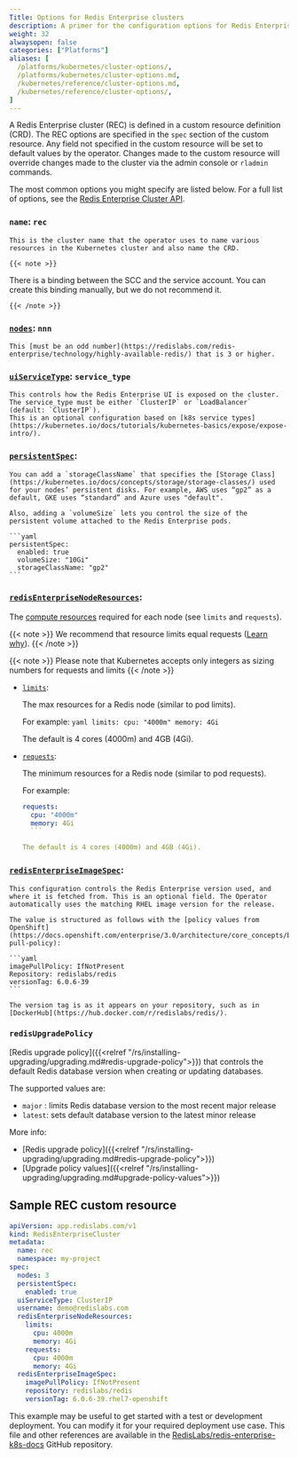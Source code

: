 ```yaml
---
Title: Options for Redis Enterprise clusters
description: A primer for the configuration options for Redis Enterprise cluster Custom Resource Definitions.
weight: 32
alwaysopen: false
categories: ["Platforms"]
aliases: [
  /platforms/kubernetes/cluster-options/,
  /platforms/kubernetes/cluster-options.md,
  /kubernetes/reference/cluster-options.md,
  /kubernetes/reference/cluster-options/,
]
---
```

A Redis Enterprise cluster (REC) is defined in a custom resource definition (CRD). The REC options are specified in the `spec` section of the custom resource. Any field not specified in the custom resource will be set to default values by the operator. Changes made to the custom resource will override changes made to the cluster via the admin console or `rladmin` commands.

The most common options you might specify are listed below. For a full list of options, see the [Redis Enterprise Cluster API](https://github.com/RedisLabs/redis-enterprise-k8s-docs/blob/master/redis_enterprise_cluster_api.md).

### `name`: `rec`

    This is the cluster name that the operator uses to name various
    resources in the Kubernetes cluster and also name the CRD.

    {{< note >}}

There is a binding between the SCC and the service account.
You can create this binding manually, but we do not recommend it.

    {{< /note >}}

### [`nodes`](https://github.com/RedisLabs/redis-enterprise-k8s-docs/blob/master/redis_enterprise_cluster_api.md#redisenterpriseclusterspec): `nnn`

    This [must be an odd number](https://redislabs.com/redis-enterprise/technology/highly-available-redis/) that is 3 or higher.

### [`uiServiceType`](https://github.com/RedisLabs/redis-enterprise-k8s-docs/blob/master/redis_enterprise_cluster_api.md#redisenterpriseclusterspec): `service_type`

    This controls how the Redis Enterprise UI is exposed on the cluster.
    The service_type must be either `ClusterIP` or `LoadBalancer` (default: `ClusterIP`).
    This is an optional configuration based on [k8s service types](https://kubernetes.io/docs/tutorials/kubernetes-basics/expose/expose-intro/).

### [`persistentSpec`](https://github.com/RedisLabs/redis-enterprise-k8s-docs/blob/master/redis_enterprise_cluster_api.md#redisenterpriseclusterspec):

    You can add a `storageClassName` that specifies the [Storage Class](https://kubernetes.io/docs/concepts/storage/storage-classes/) used for your nodes’ persistent disks. For example, AWS uses “gp2” as a default, GKE uses “standard” and Azure uses "default".

    Also, adding a `volumeSize` lets you control the size of the persistent volume attached to the Redis Enterprise pods.

    ```yaml
    persistentSpec:
      enabled: true
      volumeSize: "10Gi"
      storageClassName: "gp2"
    ```

### [`redisEnterpriseNodeResources`](https://github.com/RedisLabs/redis-enterprise-k8s-docs/blob/master/redis_enterprise_cluster_api.md#redisenterpriseclusterspec):

The [compute resources](https://docs.openshift.com/enterprise/3.2/dev_guide/compute_resources.html#dev-compute-resources) required for each node (see `limits` and `requests`).

{{< note >}}
We recommend that resource limits equal requests ([Learn why](https://github.com/RedisLabs/redis-enterprise-k8s-docs/blob/master/topics.md#guaranteed-quality-of-service)).
{{< /note >}}

{{< note >}}
Please note that Kubernetes accepts only integers as sizing numbers for requests and limits
{{< /note >}}

- [`limits`](https://github.com/RedisLabs/redis-enterprise-k8s-docs/blob/master/redis_enterprise_cluster_api.md#redisenterpriseclusterspec):

    The max resources for a Redis node (similar to pod limits).

  For example:
      ```yaml
       limits:
         cpu: "4000m"
         memory: 4Gi
       ```

  The default is 4 cores (4000m) and 4GB (4Gi).

- [`requests`](https://github.com/RedisLabs/redis-enterprise-k8s-docs/blob/master/redis_enterprise_cluster_api.md#redisenterpriseclusterspec):

  The minimum resources for a Redis node (similar to pod requests).

  For example:

    ```yaml
    requests:
      cpu: "4000m"
      memory: 4Gi
      ```

    The default is 4 cores (4000m) and 4GB (4Gi).

### [`redisEnterpriseImageSpec`](https://github.com/RedisLabs/redis-enterprise-k8s-docs/blob/master/redis_enterprise_cluster_api.md#imagespec):

    This configuration controls the Redis Enterprise version used, and where it is fetched from. This is an optional field. The Operator automatically uses the matching RHEL image version for the release.

    The value is structured as follows with the [policy values from OpenShift](https://docs.openshift.com/enterprise/3.0/architecture/core_concepts/builds_and_image_streams.html#image-pull-policy):

    ```yaml
    imagePullPolicy: IfNotPresent
    Repository: redislabs/redis
    versionTag: 6.0.6-39
    ```

    The version tag is as it appears on your repository, such as in [DockerHub](https://hub.docker.com/r/redislabs/redis/).

### `redisUpgradePolicy`

[Redis upgrade policy]({{<relref "/rs/installing-upgrading/upgrading.md#redis-upgrade-policy">}}) that controls the default Redis database version when creating or updating databases.

The supported values are:

- `major` : limits Redis database version to the most recent major release
- `latest`: sets default database version to the latest minor release

More info:
- [Redis upgrade policy]({{<relref "/rs/installing-upgrading/upgrading.md#redis-upgrade-policy">}})
- [Upgrade policy values]({{<relref "/rs/installing-upgrading/upgrading.md#upgrade-policy-values">}})

## Sample REC custom resource

```yaml
apiVersion: app.redislabs.com/v1
kind: RedisEnterpriseCluster
metadata:
  name: rec
  namespace: my-project
spec:
  nodes: 3
  persistentSpec:
    enabled: true
  uiServiceType: ClusterIP
  username: demo@redislabs.com
  redisEnterpriseNodeResources:
    limits:
      cpu: 4000m
      memory: 4Gi
    requests:
      cpu: 4000m
      memory: 4Gi
  redisEnterpriseImageSpec:
    imagePullPolicy: IfNotPresent
    repository: redislabs/redis
    versionTag: 6.0.6-39.rhel7-openshift
```

This example may be useful to get started with a test or development deployment.
You can modify it for your required deployment use case.
This file and other references are available in the [RedisLabs/redis-enterprise-k8s-docs](https://github.com/RedisLabs/redis-enterprise-k8s-docs) GitHub repository.
